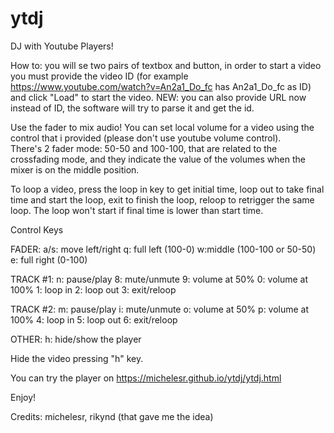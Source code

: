 ytdj
====

DJ with Youtube Players!

How to: you will se two pairs of textbox and button, in order to start a video you must provide the video ID (for example https://www.youtube.com/watch?v=An2a1_Do_fc has An2a1_Do_fc as ID) and click "Load" to start the video. NEW: you can also provide URL now instead of ID, the software will try to parse it and get the id. 

Use the fader to mix audio! You can set local volume for a video using the control that i provided (please don't use youtube volume control).  
There's 2 fader mode: 50-50 and 100-100, that are related to the crossfading mode, and they indicate the value of the volumes when the mixer is on the middle position.

To loop a video, press the loop in key to get initial time, loop out to take final time and start the loop, exit to finish the loop, reloop to retrigger the same loop. The loop won't start if final time is lower than start time.

Control Keys

FADER:
a/s: move left/right
q: full left (100-0)
w:middle (100-100 or 50-50)
e: full right (0-100)

TRACK #1:
n: pause/play
8: mute/unmute
9: volume at 50%
0: volume at 100%
1: loop in
2: loop out
3: exit/reloop

TRACK #2:
m: pause/play
i: mute/unmute
o: volume at 50%
p: volume at 100%
4: loop in
5: loop out
6: exit/reloop

OTHER:
h: hide/show the player

Hide the video pressing "h" key.

You can try the player on https://michelesr.github.io/ytdj/ytdj.html

Enjoy!

Credits: michelesr, rikynd (that gave me the idea)
